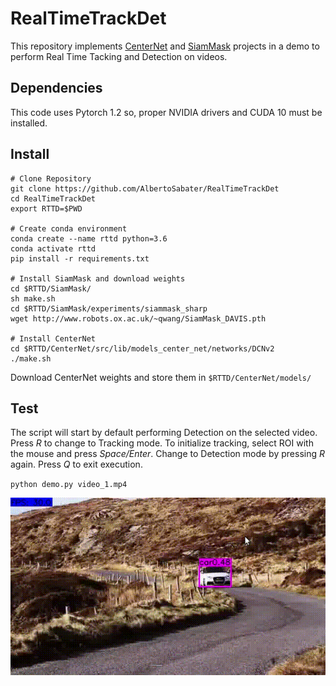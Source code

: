 # RealTimeTrackDet

This repository implements [CenterNet]() and [SiamMask]() projects in a demo to perform Real Time Tacking and Detection on videos.

## Dependencies

This code uses Pytorch 1.2 so, proper NVIDIA drivers and CUDA 10 must be installed.

## Install

```
# Clone Repository
git clone https://github.com/AlbertoSabater/RealTimeTrackDet
cd RealTimeTrackDet
export RTTD=$PWD

# Create conda environment
conda create --name rttd python=3.6
conda activate rttd
pip install -r requirements.txt

# Install SiamMask and download weights
cd $RTTD/SiamMask/
sh make.sh
cd $RTTD/SiamMask/experiments/siammask_sharp
wget http://www.robots.ox.ac.uk/~qwang/SiamMask_DAVIS.pth

# Install CenterNet
cd $RTTD/CenterNet/src/lib/models_center_net/networks/DCNv2
./make.sh
```

Download CenterNet weights and store them in `$RTTD/CenterNet/models/`

## Test

The script will start by default performing Detection on the selected video.
Press _R_ to change to Tracking mode. To initialize tracking, select ROI with the mouse and press _Space/Enter_.
Change to Detection mode by pressing _R_ again.
Press _Q_ to exit execution.

`python demo.py video_1.mp4`

![](test_data/video_1.gif)
